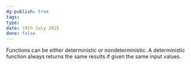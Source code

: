 ```yaml
---
dg-publish: true
tags: 
type: 
date: 19th July 2025
done: false
---
```


Functions can be either deterministic or nondeterministic. A deterministic function always returns the same results if given the same input values.
